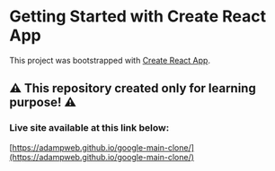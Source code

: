 # Getting Started with Create React App

This project was bootstrapped with [Create React App](https://github.com/facebook/create-react-app).

## :warning: This repository created only for learning purpose! :warning:

### Live site available at this link below:
[https://adampweb.github.io/google-main-clone/](https://adampweb.github.io/google-main-clone/)